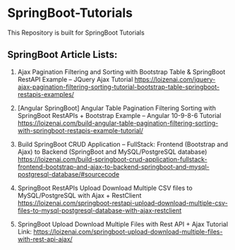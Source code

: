 # SpringBoot-Tutorials
This Repository is built for SpringBoot Tutorials

SpringBoot Article Lists:
------------------------

1. Ajax Pagination Filtering and Sorting with Bootstrap Table & SpringBoot RestAPI Example – JQuery Ajax Tutorial
https://loizenai.com/jquery-ajax-pagination-filtering-sorting-tutorial-bootstrap-table-springboot-restapis-examples/

2. [Angular SpringBoot] Angular Table Pagination Filtering Sorting with SpringBoot RestAPIs + Bootstrap Example – Angular 10-9-8-6 Tutorial
https://loizenai.com/build-angular-table-pagination-filtering-sorting-with-springboot-restapis-example-tutorial/

3. Build SpringBoot CRUD Application – FullStack: Frontend (Bootstrap and Ajax) to Backend (SpringBoot and MySQL/PostgreSQL database)
https://loizenai.com/build-springboot-crud-application-fullstack-frontend-bootstrap-and-ajax-to-backend-springboot-and-mysql-postgresql-database/#sourcecode

4. SpringBoot RestAPIs Upload Download Multiple CSV files to MySQL/PostgreSQL with Ajax + RestClient
https://loizenai.com/springboot-restapi-upload-download-multiple-csv-files-to-mysql-postgresql-database-with-ajax-restclient

5. SpringBoot Upload Download Multiple Files with Rest API + Ajax Tutorial
Link: https://loizenai.com/springboot-upload-download-multiple-files-with-rest-api-ajax/
